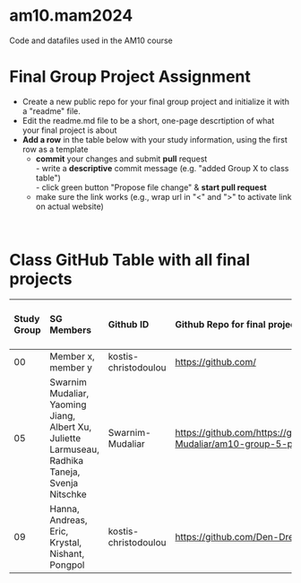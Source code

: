 # am10.mam2024

Code and datafiles used in the AM10 course

# Final Group Project Assignment

- Create a new public repo for your final group project and initialize it with a "readme" file. 
- Edit the readme.md file to be a short, one-page descrtiption of what your final project is about
- **Add a row** in the table below with your study information, using the first row as a template
    - **commit** your changes and submit **pull** request   
            - write a **descriptive** commit message (e.g. "added Group X to class table")  
            - click green button "Propose file change" & **start pull request**
    - make sure the link works (e.g., wrap url in "<" and ">" to activate link on actual website)  
<br>

# Class GitHub Table with all final projects

| Study Group   | SG Members           |Github ID                      |Github Repo for final project        | URL address for final project       |Date Added     |  
|:--------------|:---------------------|:------------------------------------------------------|:-----------------------|:-------------------------------------|:-----------------------| 
| 00     |Member x, member y |kostis-christodoulou |<https://github.com/>|<N/A>     | 2023-11-01 |
| 05    |Swarnim Mudaliar, Yaoming Jiang, Albert Xu, Juliette Larmuseau, Radhika Taneja, Svenja Nitschke |Swarnim-Mudaliar |[<https://github.com/>](https://github.com/Swarnim-Mudaliar/am10-group-5-poster)https://github.com/Swarnim-Mudaliar/am10-group-5-poster|<N/A>     | 2023-11-01 |
| 09     |Hanna, Andreas, Eric, Krystal, Nishant, Pongpol |kostis-christodoulou |<https://github.com/Den-Dre/DataVisualisation>|<N/A>     | 2023-11-08 